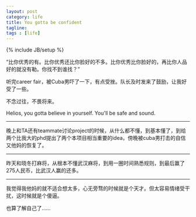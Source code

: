 ```yaml
---
layout: post
category: life
title: You gotta be confident
tagline: 
tags : [life]
---
```

{% include JB/setup %}

“比你优秀的有。比你优秀还比你脸好的不多。比你优秀比你脸好的，再比你人品好的就没有勒。你找不到谁找？”

听完career fair，被Cuba男吓了一下，有点受挫。队长及时发来了鼓励，让我好受了一些。

不念过往，不畏将来。

Helios, you gotta believe in yourself. You'll be safe and sound.



---

晚上和TA还有teammate讨论project的时候，从什么都不懂，到基本懂了，到给两个比我大的phd提出了两个本项目相当重要的idea，傍晚被cuba男打击的自信又他妈的恢复了。

---

昨天和晓冬打麻将，从根本不懂武汉麻将，到用一圈时间熟悉规则，到最后赢了275人民币，比武汉人赢的还多。


---

我觉得我他妈的就不适合想太多，心无旁骛的时候就是个天才。但太容易情绪受干扰，这时候就是个傻逼。

也算了解自己了……